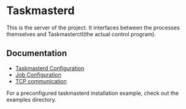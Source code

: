 #	Taskmasterd
This is the server of the project. It interfaces between the processes themselves and Taskmasterctl(the actual control program).

##	Documentation
 - [Taskmasterd Configuration](../doc/Taskmasterd%20Config.md)
 - [Job Configuration](../doc/Job%20Config.md)
 - [TCP communication](../doc/Network.md)

For a preconfigured taskmasterd installation example, check out the examples directory.